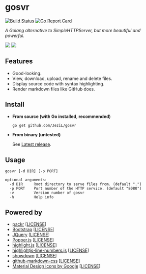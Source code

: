 # gosvr

[![Build Status](https://travis-ci.com/JeziL/gosvr.svg?branch=master)](https://travis-ci.com/JeziL/gosvr) [![Go Report Card](https://goreportcard.com/badge/github.com/JeziL/gosvr)](https://goreportcard.com/report/github.com/JeziL/gosvr)

*A Golang alternative to SimpleHTTPServer, but more beautiful and powerful.*

<img src="https://i.loli.net/2018/12/16/5c15f9385ee73.jpg" /> <img src="https://i.loli.net/2018/12/16/5c15f9385f9f7.jpg" />

## Features

- Good-looking.
- View, download, upload, rename and delete files.
- Display source code with syntax highlighting.
- Render markdown files like GitHub does.

## Install

- **From source (with Go installed, recommended)**

	```bash
	go get github.com/JeziL/gosvr
	```

- **From binary (untested)**

	See [Latest release](https://github.com/JeziL/gosvr/releases/latest). 
	

## Usage

```
gosvr [-d DIR] [-p PORT]

optional arguments:
  -d DIR     Root directory to serve files from. (default ".")
  -p PORT    Port number of the HTTP service. (default "8080")
  -v         Version number of gosvr
  -h         Help info
```

## Powered by

- [packr](https://github.com/gobuffalo/packr) \[[LICENSE](https://github.com/gobuffalo/packr/blob/master/LICENSE.txt)\]
- [Bootstrap](https://getbootstrap.com/) \[[LICENSE](https://github.com/twbs/bootstrap/blob/v4-dev/LICENSE)\]
- [JQuery](https://jquery.com/) \[[LICENSE](https://github.com/jquery/jquery/blob/master/LICENSE.txt)\]
- [Popper.js](https://popper.js.org/) \[[LICENSE](https://github.com/FezVrasta/popper.js/blob/master/LICENSE.md)\]
- [highlight.js](https://highlightjs.org/) \[[LICENSE](https://github.com/highlightjs/highlight.js/blob/master/LICENSE)\]
- [highlightjs-line-numbers.js](https://github.com/wcoder/highlightjs-line-numbers.js/) \[[LICENSE](https://github.com/wcoder/highlightjs-line-numbers.js/blob/master/LICENSE)\]
- [showdown](https://github.com/showdownjs/showdown) \[[LICENSE](https://github.com/showdownjs/showdown/blob/master/LICENSE)\]
- [github-markdown-css](https://github.com/sindresorhus/github-markdown-css) \[[LICENSE](https://github.com/sindresorhus/github-markdown-css/blob/gh-pages/license)\]
- [Material Design icons by Google](https://github.com/google/material-design-icons) \[[LICENSE](https://github.com/google/material-design-icons/blob/master/LICENSE)\]
